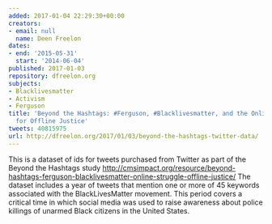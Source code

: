 ```yaml
---
added: 2017-01-04 22:29:30+00:00
creators:
- email: null
  name: Deen Freelon
dates:
- end: '2015-05-31'
  start: '2014-06-04'
published: 2017-01-03
repository: dfreelon.org
subjects:
- Blacklivesmatter
- Activism
- Ferguson
title: 'Beyond the Hashtags: #Ferguson, #Blacklivesmatter, and the Online Struggle
  for Offline Justice'
tweets: 40815975
url: http://dfreelon.org/2017/01/03/beyond-the-hashtags-twitter-data/
---
```


This is a dataset of ids for tweets purchased from Twitter as part of the Beyond the Hashtags study http://cmsimpact.org/resource/beyond-hashtags-ferguson-blacklivesmatter-online-struggle-offline-justice/ The dataset includes a year of tweets that mention one or more of 45 keywords associated with the BlackLivesMatter movement. This period covers a critical time in which social media was used to raise awareness about police killings of unarmed Black citizens in the United States.
